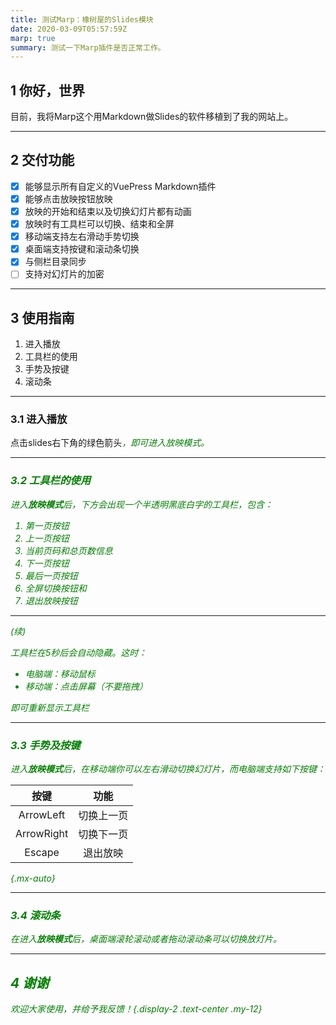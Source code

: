 ```yaml
---
title: 测试Marp：橡树屋的Slides模块
date: 2020-03-09T05:57:59Z
marp: true
summary: 测试一下Marp插件是否正常工作。
---
```


## 1 你好，世界

目前，我将Marp这个用Markdown做Slides的软件移植到了我的网站上。

---

## 2 交付功能

- [x] 能够显示所有自定义的VuePress Markdown插件
- [x] 能够点击放映按钮放映
- [x] 放映的开始和结束以及切换幻灯片都有动画
- [x] 放映时有工具栏可以切换、结束和全屏
- [x] 移动端支持左右滑动手势切换
- [x] 桌面端支持按键和滚动条切换
- [x] 与侧栏目录同步
- [ ] 支持对幻灯片的加密

---

## 3 使用指南

1. 进入播放
2. 工具栏的使用
3. 手势及按键
4. 滚动条

---

### 3.1 进入播放

点击slides右下角的绿色箭头<i class="mdi mdi-play" style="color:green" />，即可进入放映模式。

---

### 3.2 工具栏的使用

进入**放映模式**后，下方会出现一个半透明黑底白字的工具栏，包含：

1. 第一页按钮<i class="mdi mdi-chevron-double-left" />
2. 上一页按钮<i class="mdi mdi-chevron-left" />
3. 当前页码和总页数信息
4. 下一页按钮<i class="mdi mdi-chevron-right" />
5. 最后一页按钮<i class="mdi mdi-chevron-double-right" />
6. 全屏切换按钮<i class="mdi mdi-fullscreen" />和<i class="mdi mdi-fullscreen-exit" />
7. 退出放映按钮<i class="mdi mdi-exit-to-app" />

---

(续)

工具栏在5秒后会自动隐藏。这时：

- 电脑端：移动鼠标
- 移动端：点击屏幕（不要拖拽）

即可重新显示工具栏

---

### 3.3 手势及按键

进入**放映模式**后，在移动端你可以左右滑动切换幻灯片，而电脑端支持如下按键：

|按键|功能|
|:-:|:-:|
|ArrowLeft|切换上一页|
|ArrowRight|切换下一页|
|Escape|退出放映|
{.mx-auto}

---

### 3.4 滚动条

在进入**放映模式**后，桌面端滚轮滚动或者拖动滚动条可以切换放灯片。

---

## 4 谢谢

欢迎大家使用，并给予我反馈！{.display-2 .text-center .my-12}
